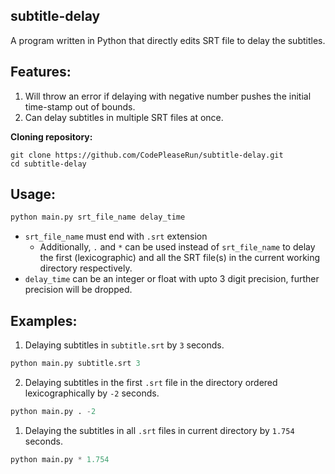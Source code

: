 ## subtitle-delay

A program written in Python that directly edits SRT file to delay the subtitles.

## Features:

1. Will throw an error if delaying with negative number pushes the initial time-stamp out of bounds.
2. Can delay subtitles in multiple SRT files at once.

**Cloning repository:**

```
git clone https://github.com/CodePleaseRun/subtitle-delay.git
cd subtitle-delay
```

## Usage:

```Python
python main.py srt_file_name delay_time
```

- `srt_file_name` must end with `.srt` extension
  - Additionally, `.` and `*` can be used instead of `srt_file_name` to delay the first (lexicographic) and all the SRT file(s) in the current working directory respectively.
- `delay_time` can be an integer or float with upto 3 digit precision, further precision will be dropped.

## Examples:

1.  Delaying subtitles in `subtitle.srt` by `3` seconds.

```Python
python main.py subtitle.srt 3
```

2.  Delaying subtitles in the first `.srt` file in the directory ordered lexicographically by `-2` seconds.

```Python
python main.py . -2
```

1.  Delaying the subtitles in all `.srt` files in current directory by `1.754` seconds.

```Python
python main.py * 1.754
```
